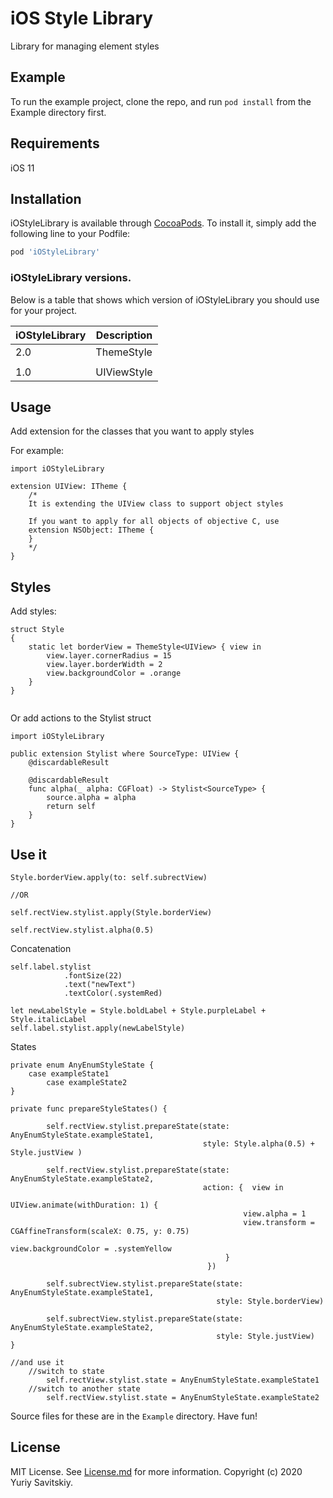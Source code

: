 # iOS Style Library 
Library for managing element styles

## Example
To run the example project, clone the repo, and run `pod install` from the Example directory first.


## Requirements
iOS 11


## Installation

iOStyleLibrary is available through [CocoaPods](http://cocoapods.org). To install
it, simply add the following line to your Podfile:

```ruby
pod 'iOStyleLibrary'
```

### iOStyleLibrary versions.

Below is a table that shows which version of iOStyleLibrary you should use for
your project.

| iOStyleLibrary | Description                               |
| -------------- | ----------------------------------------- |
| 2.0            | ThemeStyle<SourceType>                    | 
|                |                                           | 
| 1.0            | UIViewStyle<T>                            |


## Usage

Add extension for the classes that you want to apply styles

For example:  

```
import iOStyleLibrary

extension UIView: ITheme {
    /*
    It is extending the UIView class to support object styles
    
    If you want to apply for all objects of objective C, use
    extension NSObject: ITheme {
    }
    */
}
```

## Styles

Add styles:
```
struct Style
{
    static let borderView = ThemeStyle<UIView> { view in
        view.layer.cornerRadius = 15
        view.layer.borderWidth = 2
        view.backgroundColor = .orange
    }
}
    
```

Or add actions to the Stylist struct
```
import iOStyleLibrary

public extension Stylist where SourceType: UIView {
    @discardableResult
    
    @discardableResult
    func alpha(_ alpha: CGFloat) -> Stylist<SourceType> {
        source.alpha = alpha
        return self
    }
}
```

## Use it 

```
Style.borderView.apply(to: self.subrectView)

//OR 

self.rectView.stylist.apply(Style.borderView)

self.rectView.stylist.alpha(0.5)
```

Concatenation
```
self.label.stylist
            .fontSize(22)
            .text("newText")
            .textColor(.systemRed)

let newLabelStyle = Style.boldLabel + Style.purpleLabel + Style.italicLabel
self.label.stylist.apply(newLabelStyle)
```

States 
```
private enum AnyEnumStyleState {
	case exampleState1
        case exampleState2
}

private func prepareStyleStates() {
        
        self.rectView.stylist.prepareState(state: AnyEnumStyleState.exampleState1,
                                           style: Style.alpha(0.5) + Style.justView )
                        
        self.rectView.stylist.prepareState(state: AnyEnumStyleState.exampleState2,
                                           action: {  view in
                                                UIView.animate(withDuration: 1) {
                                                    view.alpha = 1
                                                    view.transform = CGAffineTransform(scaleX: 0.75, y: 0.75)
                                                    view.backgroundColor = .systemYellow
                                                }
                                            })
        
        self.subrectView.stylist.prepareState(state: AnyEnumStyleState.exampleState1,
                                              style: Style.borderView)
        
        self.subrectView.stylist.prepareState(state: AnyEnumStyleState.exampleState2,
                                              style: Style.justView)
}

//and use it 
	//switch to state 
        self.rectView.stylist.state = AnyEnumStyleState.exampleState1        
	//switch to another state      
        self.rectView.stylist.state = AnyEnumStyleState.exampleState2

```

Source files for these are in the `Example` directory. Have fun!

## License
MIT License. See [License.md](https://github.com/YSavitskiy/iOStyleLibrary/blob/main/LICENSE.md) for more information.
Copyright (c) 2020 Yuriy Savitskiy.
